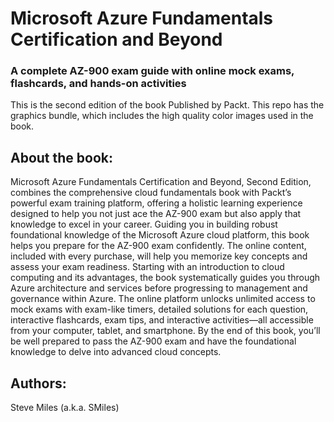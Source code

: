 # Microsoft Azure Fundamentals Certification and Beyond
### A complete AZ-900 exam guide with online mock exams, flashcards, and hands-on activities
This is the second edition of the book Published by Packt. This repo has the graphics bundle, which includes the high quality color images used in the book.
## About the book:
Microsoft Azure Fundamentals Certification and Beyond, Second Edition, combines the comprehensive cloud fundamentals book with Packt’s powerful exam training platform, offering a holistic learning experience designed to help you not just ace the AZ-900 exam but also apply that knowledge to excel in your career.
Guiding you in building robust foundational knowledge of the Microsoft Azure cloud platform, this book helps you prepare for the AZ-900 exam confidently. The online content, included with every purchase, will help you memorize key concepts and assess your exam readiness.
Starting with an introduction to cloud computing and its advantages, the book systematically guides you through Azure architecture and services before progressing to management and governance within Azure. The online platform unlocks unlimited access to mock exams with exam-like timers, detailed solutions for each question, interactive flashcards, exam tips, and interactive activities—all accessible from your computer, tablet, and smartphone.
By the end of this book, you’ll be well prepared to pass the AZ-900 exam and have the foundational knowledge to delve into advanced cloud concepts.
## Authors:
Steve Miles (a.k.a. SMiles)
